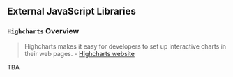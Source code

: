 ## External JavaScript Libraries

### `Highcharts` Overview

> Highcharts makes it easy for developers to set up interactive charts in their web pages. - [Highcharts website](http://www.highcharts.com/)

TBA
